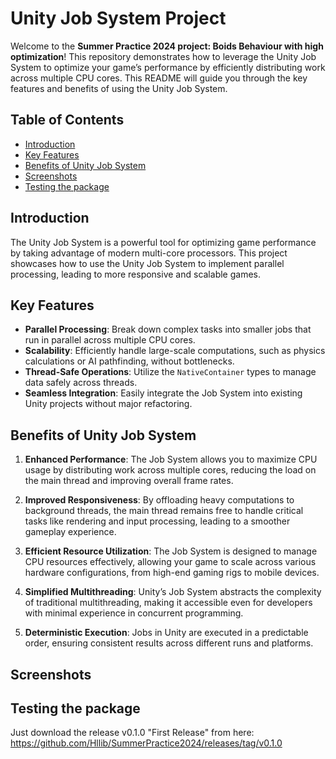 # Unity Job System Project

Welcome to the **Summer Practice 2024 project: Boids Behaviour with high optimization**! This repository demonstrates how to leverage the Unity Job System to optimize your game’s performance by efficiently distributing work across multiple CPU cores. This README will guide you through the key features and benefits of using the Unity Job System.

## Table of Contents
- [Introduction](#introduction)
- [Key Features](#key-features)
- [Benefits of Unity Job System](#benefits-of-unity-job-system)
- [Screenshots](#screenshots)
- [Testing the package](#testing-the-package)

## Introduction

The Unity Job System is a powerful tool for optimizing game performance by taking advantage of modern multi-core processors. This project showcases how to use the Unity Job System to implement parallel processing, leading to more responsive and scalable games.

## Key Features

- **Parallel Processing**: Break down complex tasks into smaller jobs that run in parallel across multiple CPU cores.
- **Scalability**: Efficiently handle large-scale computations, such as physics calculations or AI pathfinding, without bottlenecks.
- **Thread-Safe Operations**: Utilize the `NativeContainer` types to manage data safely across threads.
- **Seamless Integration**: Easily integrate the Job System into existing Unity projects without major refactoring.

## Benefits of Unity Job System

1. **Enhanced Performance**: The Job System allows you to maximize CPU usage by distributing work across multiple cores, reducing the load on the main thread and improving overall frame rates.

2. **Improved Responsiveness**: By offloading heavy computations to background threads, the main thread remains free to handle critical tasks like rendering and input processing, leading to a smoother gameplay experience.

3. **Efficient Resource Utilization**: The Job System is designed to manage CPU resources effectively, allowing your game to scale across various hardware configurations, from high-end gaming rigs to mobile devices.

4. **Simplified Multithreading**: Unity’s Job System abstracts the complexity of traditional multithreading, making it accessible even for developers with minimal experience in concurrent programming.

5. **Deterministic Execution**: Jobs in Unity are executed in a predictable order, ensuring consistent results across different runs and platforms.

## Screenshots

## Testing the package
Just download the release v0.1.0 "First Release" from here: https://github.com/Hllib/SummerPractice2024/releases/tag/v0.1.0 
